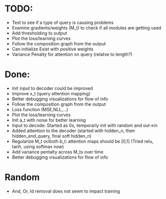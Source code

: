 # TODO:
- Test to see if a type of query is causing problems
- Examine gradients/weights (M_t) to check if all modules are getting used
- Add thresholding to output
- Plot the loss/learning curves
- Follow the composition graph from the output
- Can initialize Exist with positive weights 
- Variance Penalty for attention on query (relatve to length?)

# Done:
- Init input to decoder could be improved
- Improve x_t (query attention mapping)
- Better debugging visualizations for flow of info
- Follow the composition graph from the output
- Loss function  (MSE,NLL,...) 
- Plot the loss/learning curves
- Init a_t with noise for better learning
- Input to decode: Started as 0s, temporarly init with random and out->in
- Added attention to the decoder (started with hidden_n, then hidden_end_query, final soft hidden_n)
- Regularize M_t or/both b_t: attention maps should be [0,1] (Tried relu, tanh, using softmax now)
- Add variance pentalty across M_ts over time
- Better debugging visualizations for flow of info


# Random
- And, Or, Id removal does not seem to impact training
